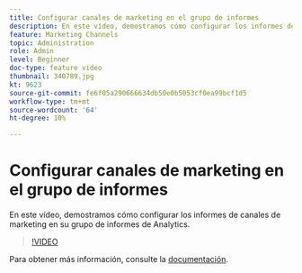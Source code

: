 ```yaml
---
title: Configurar canales de marketing en el grupo de informes
description: En este vídeo, demostramos cómo configurar los informes de canales de marketing en su grupo de informes de Analytics.
feature: Marketing Channels
topic: Administration
role: Admin
level: Beginner
doc-type: feature video
thumbnail: 340789.jpg
kt: 9623
source-git-commit: fe6f05a290666634db50e0b5053cf0ea99bcf1d5
workflow-type: tm+mt
source-wordcount: '64'
ht-degree: 10%

---
```



# Configurar canales de marketing en el grupo de informes

En este vídeo, demostramos cómo configurar los informes de canales de marketing en su grupo de informes de Analytics.

>[!VIDEO](https://video.tv.adobe.com/v/340789/?quality=12&learn=on)

Para obtener más información, consulte la [documentación](https://experienceleague.adobe.com/docs/analytics/components/marketing-channels/c-getting-started-mchannel.html?lang=en).
